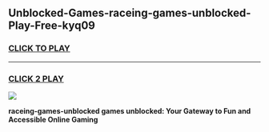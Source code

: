 
## Unblocked-Games-raceing-games-unblocked-Play-Free-kyq09
<h3>
<a href="https://premium76.site?title=raceing-games-unblocked&ref=15A">CLICK TO PLAY</a></h3>
<hr>

<h3>
<a href="https://premium76.site?title=raceing-games-unblocked&ref=15A">CLICK 2 PLAY</a>
  
</h3>

<a href="https://premium76.site?title=raceing-games-unblocked&ref=15A"><img src="https://clearcache.store/games.png"></a>


**raceing-games-unblocked games unblocked: Your Gateway to Fun and Accessible Online Gaming**
